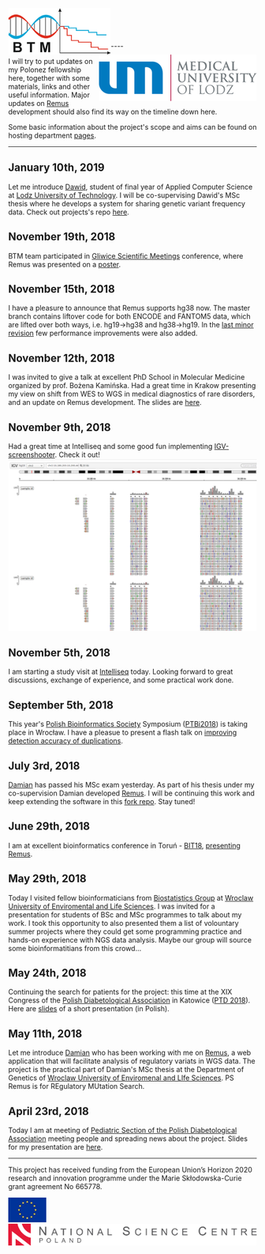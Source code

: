 

<img align="left"  src="img/btm_logo.png">
<img align="right" src="img/umed_logo.png">
<br><br><br><br>
----

I will try to put updates on my Polonez fellowship here, together with some materials, links and other useful information.
Major updates on [Remus](https://github.com/seru71/Remus) development should also find its way on the timeline down here.

Some basic information about the project's scope and aims can be found on hosting department [pages](https://biostat.umed.pl/polonez.php).

----

## January 10th, 2019
Let me introduce [Dawid](https://github.com/dawidsielski), student of final year of Applied Computer Science at [Lodz University of Technology](https://www.p.lodz.pl/en). 
I will be co-supervising Dawid's MSc thesis where he develops a system for sharing genetic variant frequency data. 
Check out projects's repo [here](https://github.com/dawidsielski/medical-data-share).


## November 19th, 2018
BTM team participated in [Gliwice Scientific Meetings](http://gsn.io.gliwice.pl) conference, where Remus was presented on a [poster](materials/GSM18_poster.pdf).


## November 15th, 2018
I have a pleasure to announce that Remus supports hg38 now. 
The master branch contains liftover code for both ENCODE and FANTOM5 data, which are lifted over both ways, i.e. hg19->hg38 and hg38->hg19.
In the [last minor revision](https://github.com/seru71/Remus/releases/tag/v0.3.2) few performance improvements were also added.


## November 12th, 2018
I was invited to give a talk at excellent PhD School in Molecular Medicine organized by prof. Bożena Kamińska. 
Had a great time in Krakow presenting my view on shift from WES to WGS in medical diagnostics of rare disorders, and an update on Remus development.
The slides are [here](materials/SMM18_presentation.pdf).


## November 9th, 2018
Had a great time at Intelliseq and some good fun implementing [IGV-screenshooter](https://github.com/seru71/igv-screenshooter-html).
Check it out! ![igv-screenshooter](img/igv-screenshooter.png)


## November 5th, 2018
I am starting a study visit at [Intelliseq](http://www.intelliseq.pl) today. Looking forward to great discussions, exchange of experience, and some practical work done.


## September 5th, 2018
This year's [Polish Bioinformatics Society](https://www.ptbi.org.pl) Symposium ([PTBi2018](http://ptbi2018.pwr.edu.pl)) is taking place in Wrocław. 
I have a pleasue to present a flash talk on [improving detection accuracy of duplications](materials/PTBI2018.pdf).


## July 3rd, 2018
[Damian](https://github.com/DamianSkrzypczak) has passed his MSc exam yesterday. 
As part of his thesis under my co-supervision Damian developed [Remus](https://github.com/DamianSkrzypczak/Remus). I will be continuing this work and keep extending the software in this [fork repo](https://github.com/seru71/Remus).
Stay tuned!


## June 29th, 2018
I am at excellent bioinformatics conference in Toruń - [BIT18](https://www.ptbi.org.pl/website/conferences/bit2018/), [presenting Remus](materials/BIT18.pdf). 


## May 29th, 2018
Today I visited fellow bioinformaticians from [Biostatistics Group](http://theta.edu.pl) at [Wroclaw University of Enviromental and Life Sciences](https://www.upwr.edu.pl/en). 
I was invited for a presentation for students of BSc and MSc programmes to talk about my work.
I took this opportunity to also presented them a list of volountary summer projects where they could get some programming practice and hands-on experience with NGS data analysis. 
Maybe our group will source some bioinformatitians from this crowd...


## May 24th, 2018
Continuing the search for patients for the project: this time at the XIX Congress of the [Polish Diabetological Association](https://cukrzyca.info.pl) in Katowice ([PTD 2018](http://19ptd.pl)). 
Here are [slides](materials/PTD2018.pdf) of a short presentation (in Polish).


## May 11th, 2018
Let me introduce [Damian](https://github.com/DamianSkrzypczak) who has been working with me on [Remus](https://github.com/DamianSkrzypczak/Remus),
a web application that will facilitate analysis of regulatory variats in WGS data.
The project is the practical part of Damian's MSc thesis at the Department of Genetics of [Wroclaw University of Enviromenal and LIfe Sciences](https://www.upwr.edu.pl).
PS
Remus is for REgulatory MUtation Search.


## April 23rd, 2018
Today I am at meeting of [Pediatric Section of the Polish Diabetological Association](https://www.polpediab.edu.pl) meeting people and spreading news about the project. 
Slides for my presentation are [here](materials/PolPeDiab2018.pdf).


---

This project has received funding from the European Union’s Horizon 2020 research and innovation programme under the Marie Skłodowska-Curie grant agreement No 665778.

![eu](img/eu_logo.jpg)
![ncn](img/ncn_logo.png)


